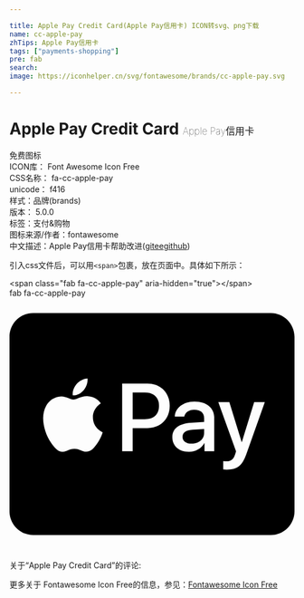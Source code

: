 ```yaml
---

title: Apple Pay Credit Card(Apple Pay信用卡) ICON转svg、png下载
name: cc-apple-pay
zhTips: Apple Pay信用卡
tags: ["payments-shopping"]
pre: fab
search: 
image: https://iconhelper.cn/svg/fontawesome/brands/cc-apple-pay.svg

---
```


# Apple Pay Credit Card  <small style="font-size: 60%;font-weight: 100">Apple Pay信用卡</small>


<div class="detail-page">
<p>
<span><span class="badge-success badge">免费图标</span> </span>
<br/>
<span>
ICON库：
<span class="badge-secondary badge">Font Awesome Icon Free</span> 
</span>
<br/>
<span>
CSS名称：
<span class="badge-secondary badge">fa-cc-apple-pay</span> 
</span>
<br/>
<span>
unicode：
<span class="badge-secondary badge">f416</span> 
<copy-btn content='f416' btn-title=""></copy-btn>
<copy-btn :content='String.fromCodePoint(parseInt("f416", 16))' btn-title="复制U"></copy-btn>
</span><br/><span>样式：<span class="badge-light badge">品牌(brands)</span></span>
<br/>
<span>
版本：
<span class="badge-secondary badge">5.0.0</span> 
</span><br/><span>标签：<span class="badge-light badge"><router-link to="/tags/payments-shopping.html">支付&购物</router-link></span></span>
<br/>
<span>图标来源/作者：<span class="badge-light badge">fontawesome</span></span> 
<br/>
<span class="zh-detail">中文描述：<span class="badge-primary badge">Apple Pay信用卡</span><span class="help-link"><span>帮助改进</span>(<a href="https://gitee.com/liuwave/icon-helper/edit/master/json/fontawesome/brands/cc-apple-pay.json" target="_blank" rel="noopener noreferrer">gitee</a><a href="https://github.com/liuwave/icon-helper/edit/master/json/fontawesome/brands/cc-apple-pay.json" target="_blank" rel="noopener noreferrer">github</a></span>)</span><br/>
</p>
</div>
<div class="alert alert-dark">
  <i class="fab fa-cc-apple-pay fa-xs"></i>
  <i class="fab fa-cc-apple-pay fa-sm"></i>
  <i class="fab fa-cc-apple-pay fa-lg"></i>
  <i class="fab fa-cc-apple-pay fa-2x"></i>
  <i class="fab fa-cc-apple-pay fa-3x"></i>
  <i class="fab fa-cc-apple-pay fa-5x"></i>
  <i class="fab fa-cc-apple-pay fa-7x"></i>
</div>
<div>
  <p>引入css文件后，可以用<code>&lt;span&gt;</code>包裹，放在页面中。具体如下所示：    
  </p>
  <div class="alert alert-primary" style="font-size: 14px">
    &lt;span class="fab fa-cc-apple-pay" aria-hidden="true"&gt;&lt;/span&gt;
    <copy-btn content='<span class="fab fa-cc-apple-pay" aria-hidden="true"></span>'></copy-btn>
  </div>
  <div class="alert alert-secondary">
    <i class="fab fa-cc-apple-pay"
    style="font-size: 24px"
    aria-hidden="true"></i> fab fa-cc-apple-pay
    <copy-btn content="fab fa-cc-apple-pay" btn-title="复制图标名称"></copy-btn>
  </div>
</div>
<div id="svg" class="svg-wrap">
<svg xmlns="http://www.w3.org/2000/svg" viewBox="0 0 576 512"><path d="M302.2 218.4c0 17.2-10.5 27.1-29 27.1h-24.3v-54.2h24.4c18.4 0 28.9 9.8 28.9 27.1zm47.5 62.6c0 8.3 7.2 13.7 18.5 13.7 14.4 0 25.2-9.1 25.2-21.9v-7.7l-23.5 1.5c-13.3.9-20.2 5.8-20.2 14.4zM576 79v352c0 26.5-21.5 48-48 48H48c-26.5 0-48-21.5-48-48V79c0-26.5 21.5-48 48-48h480c26.5 0 48 21.5 48 48zM127.8 197.2c8.4.7 16.8-4.2 22.1-10.4 5.2-6.4 8.6-15 7.7-23.7-7.4.3-16.6 4.9-21.9 11.3-4.8 5.5-8.9 14.4-7.9 22.8zm60.6 74.5c-.2-.2-19.6-7.6-19.8-30-.2-18.7 15.3-27.7 16-28.2-8.8-13-22.4-14.4-27.1-14.7-12.2-.7-22.6 6.9-28.4 6.9-5.9 0-14.7-6.6-24.3-6.4-12.5.2-24.2 7.3-30.5 18.6-13.1 22.6-3.4 56 9.3 74.4 6.2 9.1 13.7 19.1 23.5 18.7 9.3-.4 13-6 24.2-6 11.3 0 14.5 6 24.3 5.9 10.2-.2 16.5-9.1 22.8-18.2 6.9-10.4 9.8-20.4 10-21zm135.4-53.4c0-26.6-18.5-44.8-44.9-44.8h-51.2v136.4h21.2v-46.6h29.3c26.8 0 45.6-18.4 45.6-45zm90 23.7c0-19.7-15.8-32.4-40-32.4-22.5 0-39.1 12.9-39.7 30.5h19.1c1.6-8.4 9.4-13.9 20-13.9 13 0 20.2 6 20.2 17.2v7.5l-26.4 1.6c-24.6 1.5-37.9 11.6-37.9 29.1 0 17.7 13.7 29.4 33.4 29.4 13.3 0 25.6-6.7 31.2-17.4h.4V310h19.6v-68zM516 210.9h-21.5l-24.9 80.6h-.4l-24.9-80.6H422l35.9 99.3-1.9 6c-3.2 10.2-8.5 14.2-17.9 14.2-1.7 0-4.9-.2-6.2-.3v16.4c1.2.4 6.5.5 8.1.5 20.7 0 30.4-7.9 38.9-31.8L516 210.9z"/></svg>
</div>
<detail full-name='fa-cc-apple-pay'></detail>
<div>
<p>关于“Apple Pay Credit Card”的评论:</p>
</div>
<Vssue title="关于“Apple Pay Credit Card”的评论" ></Vssue>    
<div><p>更多关于  Fontawesome Icon Free的信息，参见：<a target="_blank" href="https://iconhelper.cn/fontawesome.html">Fontawesome Icon Free</a>
</p></div>
